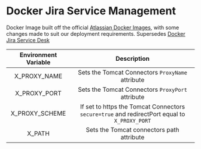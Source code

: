 # Docker Jira Service Management

Docker Image built off the official [Atlassian Docker Images](https://hub.docker.com/r/atlassian/jira-servicemanagement), with some changes made to suit our deployment requirements. Supersedes [Docker Jira Service Desk](https://github.com/UKHomeOffice/docker-jira-service-desk)

| Environment Variable      | Description |
| :------------------------:| :----------: |
| X_PROXY_NAME              | Sets the Tomcat Connectors `ProxyName` attribute    |
| X_PROXY_PORT              | Sets the Tomcat Connectors `ProxyPort` attribute    |
| X_PROXY_SCHEME            | If set to https the Tomcat Connectors `secure=true` and redirectPort equal to `X_PROXY_PORT` |
| X_PATH                    | Sets the Tomcat connectors path attribute |
